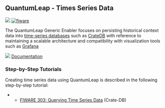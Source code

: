 <hr class="core" style="display:none"/>
<h2>QuantumLeap  - Times Series Data</h2>

[![](https://nexus.lab.fiware.org/repository/raw/public/badges/chapters/core.svg)](https://github.com/FIWARE/catalogue/blob/master/core/README.md)
[![fiware](https://nexus.lab.fiware.org/repository/raw/public/badges/stackoverflow/fiware.svg)](https://stackoverflow.com/search?q=%5Bfiware%5D+quantumleap)

The QuantumLeap Generic Enabler focuses on persisting historical context data into
[time-series databases](https://en.wikipedia.org/wiki/Time_series_database) such as [CrateDB](https://crate.io/) with
reference to maintaining a scalable architecture and compatibility with visualization tools such as
[Grafana](https://www.grafana.com/)

![](https://fiware-ops.github.io/docs.academy/img/books.png) [Documentation](https://quantumleap.rtfd.io/)

<h3>Step-by-Step Tutorials</h3>

Creating time series data using QuantumLeap is described in the following step-by-step tutorial:

-   -   [FIWARE 303: Querying Time Series Data](https://fiware-tutorials.readthedocs.io/en/latest/time-series-data.html)
        (Crate-DB)
